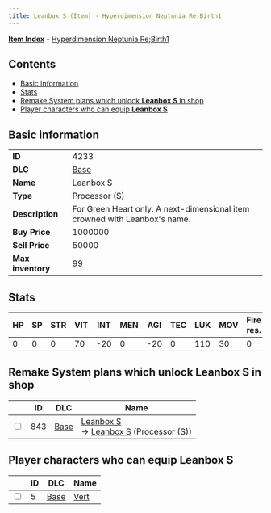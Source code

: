 ```yaml
---
title: Leanbox S (Item) - Hyperdimension Neptunia Re;Birth1
---
```


[**Item Index**](/neptunia/rb1/item/index.html) - [Hyperdimension Neptunia Re;Birth1](/neptunia/rb1)

## Contents

- [Basic information](#basic-information)
- [Stats](#stats)
- [Remake System plans which unlock **Leanbox S** in shop](#remake-system-plans-which-unlock-leanbox-s-in-shop)
- [Player characters who can equip **Leanbox S**](#player-characters-who-can-equip-leanbox-s)
## Basic information

|   |   |
| -- | -- |
| **ID** | 4233 |
| **DLC** | [Base](/neptunia/rb1/dlc/1-base.html) |
| **Name** | Leanbox S |
| **Type** | Processor (S) |
| **Description** | For Green Heart only. A next-dimensional item crowned with Leanbox's name. |
| **Buy Price** | 1000000 |
| **Sell Price** | 50000 |
| **Max inventory** | 99 |


## Stats

| HP | SP | STR | VIT | INT | MEN | AGI | TEC | LUK | MOV | Fire res. | Ice res. | Wind res. | Lightning res. |
| -- | -- | --- | --- | --- | --- | --- | --- | --- | --- | --------- | -------- | --------- | -------------- |
| 0 | 0 | 0 | 70 | -20 | 0 | -20 | 0 | 110 | 30 | 0 | 0 | 5 | 0 |


## Remake System plans which unlock **Leanbox S** in shop

|    | ID | DLC | Name |
| -- | -- | --- | ---- |
| <input type="checkbox" id="rb1-remake-1-843" class="trackbox" /> | 843 | [Base](/neptunia/rb1/dlc/1-base.html) | [Leanbox S](/neptunia/rb1/remake/1-843-leanbox-s.html)<br /> → [Leanbox S](/neptunia/rb1/item/1-4233-leanbox-s.html) (Processor (S)) |


## Player characters who can equip **Leanbox S**

|    | ID | DLC | Name |
| -- | -- | --- | ---- |
| <input type="checkbox" id="rb1-player-1-5" class="trackbox" /> | 5 | [Base](/neptunia/rb1/dlc/1-base.html) | [Vert](/neptunia/rb1/player/1-5-vert.html) |
